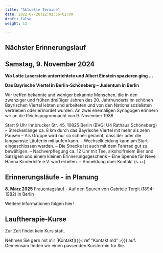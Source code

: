 ```yaml
---
title: "Aktuelle Termine"
date: 2022-07-28T12:02:56+02:00
draft: false
weight: 12

---
```


## Nächster Erinnerungslauf

## Samstag, 9. November 2024

__Wo Lotte Laserstein unterrichtete und Albert Einstein spazieren ging …__

__Das Bayrische Viertel in Berlin-Schöneberg – Judentum in Berlin__

Wir treffen bekannte und weniger bekannte Menschen, die in den zwanziger und frühen dreißiger Jahren des 20. Jahrhunderts im schönen Bayrischen Viertel lebten und arbeiteten und von den Nationalsozialisten vertrieben oder ermordet wurden. An zwei ehemaligen Synagogen erinnern wir an die Reichspogromnacht von 9. November 1938. 

Start 9 Uhr Innbrucker Str. 45, 10825 Berlin (BVG: U4 Rathaus Schöneberg) – Streckenlänge ca. 8 km durch das Bayrische Viertel mit mehr als zehn Pausen – Als Gruppe wird nur so schnell gerannt, dass der oder die langsamste Läufer:in mitlaufen kann. – Wechselkleidung kann am Start eingeschlossen werden. –  Die Strecke ist auch mit dem Fahrrad gut zu bewältigen. – Nachverpflegung ca. 12 Uhr mit Tee, alkoholfreiem Bier und Salzigem und einem kleinen Erinnerungsgeschenk – Eine Spende für Neve Hanna Kinderhilfe e.V. wird erbeten. – Anmeldung über Kontakt (s. u.)


## Erinnerungsläufe - in Planung

__8. März 2025__ Frauentagslauf - Auf den Spuren von Gabriele Tergit (1894-1982) in Berlin

Weitere Informationen folgen hier!


## Lauftherapie-Kurse

Zur Zeit findet kein Kurs statt. 

Nehmen Sie gern mit mir [Kontakt]({{< ref "Kontakt.md" >}}) auf. Gemeinsam finden wir einen passenden Kurstermin für Sie. 





